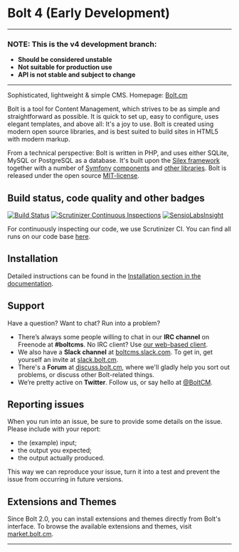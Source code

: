 Bolt 4 (Early Development)
==========================

---
### NOTE: This is the v4 development branch:
  * **Should be considered unstable**
  * **Not suitable for production use**
  * **API is not stable and subject to change**

---

Sophisticated, lightweight & simple CMS. Homepage: [Bolt.cm](https://bolt.cm)

Bolt is a tool for Content Management, which strives to be as simple and
straightforward as possible. It is quick to set up, easy to configure, uses
elegant templates, and above all: It's a joy to use. Bolt is created using
modern open source libraries, and is best suited to build sites in HTML5 with
modern markup.

From a technical perspective: Bolt is written in PHP, and uses either SQLite,
MySQL or PostgreSQL as a database. It's built upon the [Silex framework](http://silex.sensiolabs.org)
together with a number of [Symfony](http://symfony.com/) [components](http://symfony.com/components)
and [other libraries](http://docs.bolt.cm/3.0/other/credits#used-libraries-components). Bolt is released under the
open source [MIT-license](http://opensource.org/licenses/mit-license.php).


Build status, code quality and other badges
-------------------------------------------

[![Build Status](https://secure.travis-ci.org/bolt/bolt.png?branch=master)](http://travis-ci.org/bolt/bolt)
[![Scrutinizer Continuous Inspections](https://scrutinizer-ci.com/g/bolt/bolt/badges/general.png?s=74400dd068f81fe3ba434e5952b961bb83bbea62)](https://scrutinizer-ci.com/g/bolt/bolt/)
[![SensioLabsInsight](https://insight.sensiolabs.com/projects/4d1713e3-be44-4c2e-ad92-35f65eee6bd5/mini.png)](https://insight.sensiolabs.com/projects/4d1713e3-be44-4c2e-ad92-35f65eee6bd5)

For continuously inspecting our code, we use Scrutinizer CI. You can find all
runs on our code base [here](https://scrutinizer-ci.com/g/bolt/bolt/inspections).

Installation
------------

Detailed instructions can be found in the [Installation section in the documentation](http://docs.bolt.cm/installation).

Support
-------

Have a question? Want to chat? Run into a problem?  

 - There’s always some people willing to chat in our <strong>IRC channel</strong> on Freenode at <strong>#boltcms</strong>. No IRC client? Use <a href="https://bolt.cm/irc">our web-based client</a>.
 - We also have a <strong>Slack channel</strong> at <a href="https://boltcms.slack.com">boltcms.slack.com</a>. To get in, get yourself an invite at <a href="https://slack.bolt.cm">slack.bolt.cm</a>.
 - There's a <strong>Forum</strong> at <a href="https://discuss.bolt.cm">discuss.bolt.cm</a>, where we'll gladly help you sort out problems, or discuss other Bolt-related things.
 - We’re pretty active on <strong>Twitter</strong>. Follow us, or say hello at <a href="https://twitter.com/boltcm">@BoltCM</a>.


Reporting issues
----------------
When you run into an issue, be sure to provide some details on the issue.
Please include with your report:
- the (example) input;
- the output you expected;
- the output actually produced.

This way we can reproduce your issue, turn it into a test and prevent the issue
from occurring in future versions.


Extensions and Themes
---------------------
Since Bolt 2.0, you can install extensions and themes directly from Bolt's
interface. To browse the available extensions and themes, visit
[market.bolt.cm](https://market.bolt.cm).

-------
